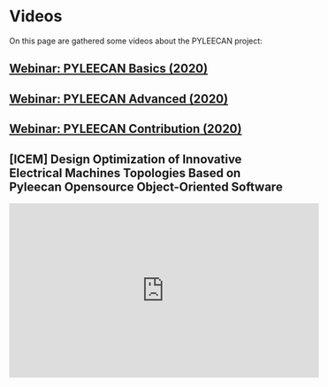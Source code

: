 Videos
======

On this page are gathered some videos about the PYLEECAN project:

[Webinar: PYLEECAN Basics (2020)](webinar_1/md)
---------------------------------

[Webinar: PYLEECAN Advanced (2020)](webinar_2/md)
-----------------------------------

[Webinar: PYLEECAN Contribution (2020)](webinar_3/md)
---------------------------------------

[ICEM] Design Optimization of Innovative Electrical Machines Topologies Based on Pyleecan Opensource Object-Oriented Software
-----------------------------------------------------------------------------------------------------------------------------

<iframe width="560" height="315" src="https://www.youtube.com/embed/Zr9Oe3pYYTk" frameborder="0" allow="accelerometer; autoplay; 
clipboard-write; encrypted-media; gyroscope; picture-in-picture" allowfullscreen></iframe>
